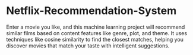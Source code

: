# Netflix-Recommendation-System
Enter a movie you like, and this machine learning project will recommend similar films based on content features like genre, plot, and theme. It uses techniques like cosine similarity to find the closest matches, helping you discover movies that match your taste with intelligent suggestions.
